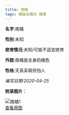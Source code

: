 ```yaml
---
title: 南橘
tags: 橘猫及橘白 健康 
---
```


**名字**:南橘

**性别**:未知

**绝育情况**:未知/可能不适宜绝育

**外貌**:南橘是全身奶橘色

**性格**:天真呆萌但怕人

*编写日期:2020-04-25*

**附录图片**：

![南橘1](http://q9a0pgz83.bkt.clouddn.com/cats/m_南橘1.jpg)    
[查看原图](http://q9a0pgz83.bkt.clouddn.com/cats/l_南橘1.jpg)    

